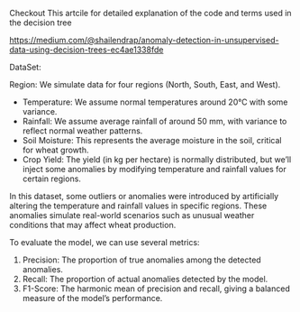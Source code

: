 
Checkout This artcile for detailed explanation of the code and terms used in the decision tree

https://medium.com/@shailendrap/anomaly-detection-in-unsupervised-data-using-decision-trees-ec4ae1338fde

DataSet: 

Region: We simulate data for four regions (North, South, East, and West).
- Temperature: We assume normal temperatures around 20°C with some variance.
- Rainfall: We assume average rainfall of around 50 mm, with variance to reflect normal weather patterns.
- Soil Moisture: This represents the average moisture in the soil, critical for wheat growth.
- Crop Yield: The yield (in kg per hectare) is normally distributed, but we’ll inject some anomalies by modifying temperature and rainfall values for certain regions.


In this dataset, some outliers or anomalies were introduced by artificially altering the temperature and rainfall values in specific regions. These anomalies simulate real-world scenarios such as unusual weather conditions that may affect wheat production.

To evaluate the model, we can use several metrics:
1. Precision: The proportion of true anomalies among the detected anomalies.
2. Recall: The proportion of actual anomalies detected by the model.
3. F1-Score: The harmonic mean of precision and recall, giving a balanced measure of the model’s performance.
